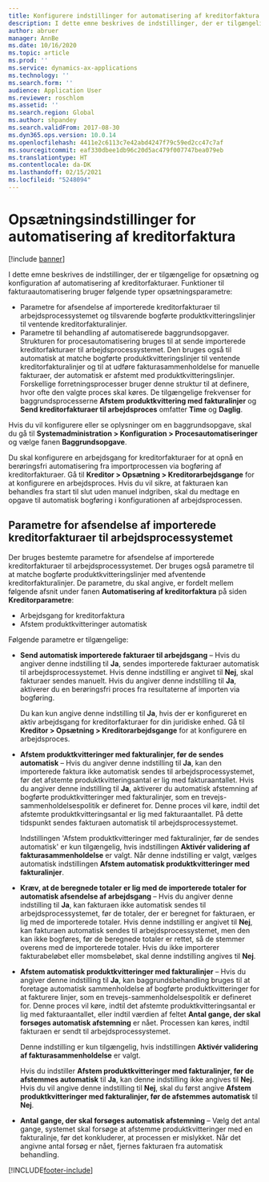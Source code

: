 ```yaml
---
title: Konfigurere indstillinger for automatisering af kreditorfaktura (prøveversion)
description: I dette emne beskrives de indstillinger, der er tilgængelige for opsætning og konfiguration af automatisering af kreditorfakturaer.
author: abruer
manager: AnnBe
ms.date: 10/16/2020
ms.topic: article
ms.prod: ''
ms.service: dynamics-ax-applications
ms.technology: ''
ms.search.form: ''
audience: Application User
ms.reviewer: roschlom
ms.assetid: ''
ms.search.region: Global
ms.author: shpandey
ms.search.validFrom: 2017-08-30
ms.dyn365.ops.version: 10.0.14
ms.openlocfilehash: 4411e2c6113c7e42abd4247f79c59ed2cc47c7af
ms.sourcegitcommit: eaf330dbee1db96c20d5ac479f007747bea079eb
ms.translationtype: HT
ms.contentlocale: da-DK
ms.lasthandoff: 02/15/2021
ms.locfileid: "5248094"
---
```

# <a name="setup-options-for-vendor-invoice-automation"></a>Opsætningsindstillinger for automatisering af kreditorfaktura

[!include [banner](../includes/banner.md)]

I dette emne beskrives de indstillinger, der er tilgængelige for opsætning og konfiguration af automatisering af kreditorfakturaer. Funktioner til fakturaautomatisering bruger følgende typer opsætningsparametre:

- Parametre for afsendelse af importerede kreditorfakturaer til arbejdsprocessystemet og tilsvarende bogførte produktkvitteringslinjer til ventende kreditorfakturalinjer.
- Parametre til behandling af automatiserede baggrundsopgaver. Strukturen for procesautomatisering bruges til at sende importerede kreditorfakturaer til arbejdsprocessystemet. Den bruges også til automatisk at matche bogførte produktkvitteringslinjer til ventende kreditorfakturalinjer og til at udføre fakturasammenholdelse for manuelle fakturaer, der automatisk er afstemt med produktkvitteringslinjer. Forskellige forretningsprocesser bruger denne struktur til at definere, hvor ofte den valgte proces skal køres. De tilgængelige frekvenser for baggrundsprocesserne **Afstem produktkvittering med fakturalinjer** og **Send kreditorfakturaer til arbejdsproces** omfatter **Time** og **Daglig**.

Hvis du vil konfigurere eller se oplysninger om en baggrundsopgave, skal du gå til **Systemadministration \> Konfiguration \> Procesautomatiseringer** og vælge fanen **Baggrundsopgave**.

Du skal konfigurere en arbejdsgang for kreditorfakturaer for at opnå en berøringsfri automatisering fra importprocessen via bogføring af kreditorfakturaer. Gå til **Kreditor > Opsætning > Kreditorarbejdsgange** for at konfigurere en arbejdsproces. Hvis du vil sikre, at fakturaen kan behandles fra start til slut uden manuel indgriben, skal du medtage en opgave til automatisk bogføring i konfigurationen af arbejdsprocessen.

## <a name="parameters-for-submitting-imported-vendor-invoices-to-the-workflow-system"></a>Parametre for afsendelse af importerede kreditorfakturaer til arbejdsprocessystemet

Der bruges bestemte parametre for afsendelse af importerede kreditorfakturaer til arbejdsprocessystemet. Der bruges også parametre til at matche bogførte produktkvitteringslinjer med afventende kreditorfakturalinjer. De parametre, du skal angive, er fordelt mellem følgende afsnit under fanen **Automatisering af kreditorfaktura** på siden **Kreditorparametre**:

- Arbejdsgang for kreditorfaktura
- Afstem produktkvitteringer automatisk

Følgende parametre er tilgængelige:

- **Send automatisk importerede fakturaer til arbejdsgang** – Hvis du angiver denne indstilling til **Ja**, sendes importerede fakturaer automatisk til arbejdsprocessystemet. Hvis denne indstilling er angivet til **Nej**, skal fakturaer sendes manuelt. Hvis du angiver denne indstilling til **Ja**, aktiverer du en berøringsfri proces fra resultaterne af importen via bogføring.

    Du kan kun angive denne indstilling til **Ja**, hvis der er konfigureret en aktiv arbejdsgang for kreditorfakturaer for din juridiske enhed. Gå til **Kreditor \> Opsætning \> Kreditorarbejdsgange** for at konfigurere en arbejdsproces.

- **Afstem produktkvitteringer med fakturalinjer, før de sendes automatisk** – Hvis du angiver denne indstilling til **Ja**, kan den importerede faktura ikke automatisk sendes til arbejdsprocessystemet, før det afstemte produktkvitteringsantal er lig med fakturaantallet. Hvis du angiver denne indstilling til **Ja**, aktiverer du automatisk afstemning af bogførte produktkvitteringer med fakturalinjer, som en trevejs-sammenholdelsespolitik er defineret for. Denne proces vil køre, indtil det afstemte produktkvitteringsantal er lig med fakturaantallet. På dette tidspunkt sendes fakturaen automatisk til arbejdsprocessystemet.

    Indstillingen 'Afstem produktkvitteringer med fakturalinjer, før de sendes automatisk' er kun tilgængelig, hvis indstillingen **Aktivér validering af fakturasammenholdelse** er valgt. Når denne indstilling er valgt, vælges automatisk indstillingen **Afstem automatisk produktkvitteringer med fakturalinjer**.

- **Kræv, at de beregnede totaler er lig med de importerede totaler for automatisk afsendelse af arbejdsgang** – Hvis du angiver denne indstilling til **Ja**, kan fakturaen ikke automatisk sendes til arbejdsprocessystemet, før de totaler, der er beregnet for fakturaen, er lig med de importerede totaler. Hvis denne indstilling er angivet til **Nej**, kan fakturaen automatisk sendes til arbejdsprocessystemet, men den kan ikke bogføres, før de beregnede totaler er rettet, så de stemmer overens med de importerede totaler. Hvis du ikke importerer fakturabeløbet eller momsbeløbet, skal denne indstilling angives til **Nej**.
- **Afstem automatisk produktkvitteringer med fakturalinjer** – Hvis du angiver denne indstilling til **Ja**, kan baggrundsbehandling bruges til at foretage automatisk sammenholdelse af bogførte produktkvitteringer for at fakturere linjer, som en trevejs-sammenholdelsespolitik er defineret for. Denne proces vil køre, indtil det afstemte produktkvitteringsantal er lig med fakturaantallet, eller indtil værdien af feltet **Antal gange, der skal forsøges automatisk afstemning** er nået. Processen kan køres, indtil fakturaen er sendt til arbejdsprocessystemet.

    Denne indstilling er kun tilgængelig, hvis indstillingen **Aktivér validering af fakturasammenholdelse** er valgt.

    Hvis du indstiller **Afstem produktkvitteringer med fakturalinjer, før de afstemmes automatisk** til **Ja**, kan denne indstilling ikke angives til **Nej**. Hvis du vil angive denne indstilling til **Nej**, skal du først angive **Afstem produktkvitteringer med fakturalinjer, før de afstemmes automatisk** til **Nej**.

- **Antal gange, der skal forsøges automatisk afstemning** – Vælg det antal gange, systemet skal forsøge at afstemme produktkvitteringer med en fakturalinje, før det konkluderer, at processen er mislykket. Når det angivne antal forsøg er nået, fjernes fakturaen fra automatisk behandling.



[!INCLUDE[footer-include](../../includes/footer-banner.md)]